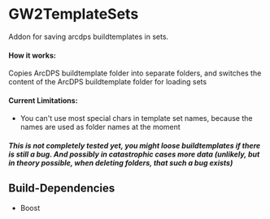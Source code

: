 # GW2TemplateSets
Addon for saving arcdps buildtemplates in sets.

#### How it works:
Copies ArcDPS buildtemplate folder into separate folders, and switches the content of the ArcDPS buildtemplate folder for loading sets

#### Current Limitations:
- You can't use most special chars in template set names, because the names are used as folder names at the moment

#### *This is not completely tested yet, you might loose buildtemplates if there is still a bug. And possibly in catastrophic cases more data (unlikely, but in theory possible, when deleting folders, that such a bug exists)*

## Build-Dependencies
- Boost